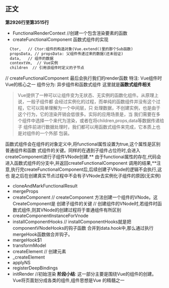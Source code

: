正文
----
**第2926行至第3515行**
  * FunctionalRenderContext //创建一个包含渲染要素的函数
  * createFunctionalComponent 
  函数式组件的实现
```markdown
  Ctor,   // Ctor:组件的构造对象(Vue.extend()里的那个Sub函数)
  propsData, // propsData: 父组件传递过来的数据(还未验证)
  data,   // 组件的数据
  contextVm,  // Vue实例
  children  // 引用该组件时定义的子节点
```
// createFunctionalComponent 最后会执行我们的render函数
特注: Vue组件时Vue的核心之一
组件分为: 异步组件和函数式组件
这里就是**函数式组件相关**
>Vue提供了一种可以让组件变为无状态、无实例的函数化组件。从原理上说，一般子组件都
会经过实例化的过程，而单纯的函数组件并没有这个过程，它可以简单理解为一个中间层，只
处理数据，不创建实例，也是由于这个行为，它的渲染开销会低很多。实际的应用场景是，当
我们需要在多个组件中选择一个来代为渲染，或者在将children,props,data等数据传递给子
组件前进行数据处理时，我们都可以用函数式组件来完成，它本质上也是对组件的一个外部
包装。

函数式组件会在组件的对象定义中,将functional属性设置为true,这个属性是区别普通组件和函数
式组件的关键。同样的在遇到子组件占位符时,会进入createComponent进行子组件VNode创建.**
由于functional属性的存在,代码会进入函数式组件的分支中,并返回createFunctionalComponent
调用的结果,**注意,执行完createFunctionalComponent后,后续创建子VNode的逻辑不会执行,这也
是之后在创建真实节点过程中不会有子VNode去实例化子组件的原因(无实例)
  * cloneAndMarkFunctionalResult
  * mergeProps
  * createComponent // createComponent 方法创建一个组件的VNode。这CreateComponent是
  创建子组件的关键
  // 创建组件的VNode时,若组件时函数式组件,则其VNode的创建过程将于普通组件有所区别
  * createComponentInstanceForVnode
  * installComponentHooks // installComponentHooks就是把componentVNodeHooks的钩子函数
  合并到data.hook中,那么通过执行mergeHook函数做合并钩子。
  * mergeHook$1
  * transformModel
  * createElement // 创建元素
  * _createElement
  * applyNS
  * registerDeepBindings
  * initRender  //初始渲染
**阶段小结**: 
这一部分主要是围绕Vue的组件的创建。Vue将页面划分成各类的组件,组件思想是Vue 的精髓之一

  
